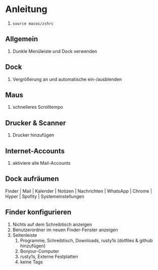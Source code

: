 # Anleitung

1. `source macos/zshrc`

## Allgemein

1. Dunkle Menüleiste und Dock verwenden

## Dock

1. Vergrößerung an und automatische ein-/ausblenden

## Maus

1. schnelleres Scrolltempo

## Drucker & Scanner

1. Drucker hinzufügen

## Internet-Accounts

1. aktiviere alle Mail-Accounts

## Dock aufräumen

Finder | Mail | Kalender | Notizen | Nachrichten | WhatsApp | Chrome | Hyper | Spofity | Systemeinstellungen

## Finder konfigurieren

1. Nichts auf dem Schreibtisch anzeigen
1. Benutzerordner im neuen Finder-Fenster anzeigen
1. Seitenleiste
   1. Programme, Schreibtisch, Downloads, rusty1s (dotfiles & github hinzufügen)
   1. Bonjour-Computer
   1. rusty1s, Externe Festplatten
   1. keine Tags
